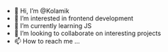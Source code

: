 - 👋 Hi, I’m @Kolamik
- 👀 I’m interested in frontend development
- 🌱 I’m currently learning JS
- 💞️ I’m looking to collaborate on interesting projects
- 📫 How to reach me ...

<!---
Kolamik/Kolamik is a ✨ special ✨ repository because its `README.md` (this file) appears on your GitHub profile.
You can click the Preview link to take a look at your changes.
--->
